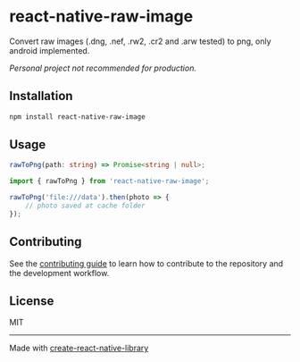 # react-native-raw-image

Convert raw images (.dng, .nef, .rw2, .cr2 and .arw tested) to png, only android implemented.

*Personal project not recommended for production.*

## Installation

```sh
npm install react-native-raw-image
```

## Usage

```ts
rawToPng(path: string) => Promise<string | null>;
```

```ts
import { rawToPng } from 'react-native-raw-image';

rawToPng('file:///data').then(photo => {
    // photo saved at cache folder
});
```

## Contributing

See the [contributing guide](CONTRIBUTING.md) to learn how to contribute to the repository and the development workflow.

## License

MIT

---

Made with [create-react-native-library](https://github.com/callstack/react-native-builder-bob)
